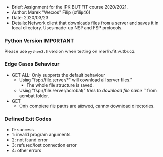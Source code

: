 - Brief:   Assignment for the IPK BUT FIT course 2020/2021.
- Author:  Marek "Wecros" Filip (xfilip46)
- Date:    2020/03/23
- Details: Network client that downloads files from a server and saves it
         in local directory. Uses made-up NSP and FSP protocols.

### Python Version IMPORTANT
Please use `python3.8` version when testing on merlin.fit.vutbr.cz.

### Edge Cases Behaviour
- GET ALL: Only supports the default behaviour
    - Using "fsp://file.server/*" will download all server files."
        - The whole file structure is saved.
    - Using "fsp://file.server/acrobat/*" tries to download file name '*' from acrobat folder.
- GET
    - Only complete file paths are allowed, cannot download directories.

### Defined Exit Codes
- 0: success
- 1: invalid program arguments
- 2: not found error
- 3: refused/lost connection error
- 4: other errors

